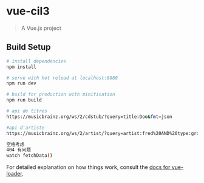 # vue-cil3

> A Vue.js project

## Build Setup

``` bash
# install dependencies
npm install

# serve with hot reload at localhost:8080
npm run dev

# build for production with minification
npm run build

# api de titres
https://musicbrainz.org/ws/2/cdstub/?query=title:Doo&fmt=json

#api d'artiste
https://musicbrainz.org/ws/2/artist/?query=artist:fred%20AND%20type:group%20AND%20country:US&fmt=json

空格考虑
404 有问题
watch fetchData()
```

For detailed explanation on how things work, consult the [docs for vue-loader](http://vuejs.github.io/vue-loader).
